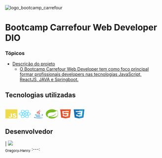 <img width="150" alt="logo_bootcamp_carrefour" src="https://user-images.githubusercontent.com/92655806/163687387-063dfff4-94f2-4f02-a879-a2b71253e8bd.png">

# Bootcamp Carrefour Web Developer DIO

### Tópicos 

- [Descrição do projeto](#descrição-do-projeto)
  - [O Bootcamp Carrefour Web Developer tem como foco principal formar profissionais developers nas tecnologias JavaScript, ReactJS, JAVA e Springboot.](#descrição_item)

## Tecnologias utilizadas

<div style="display: inline_block"><br>
  <img align="center" alt="Greg-Js" height="30" width="40" src="https://raw.githubusercontent.com/devicons/devicon/master/icons/javascript/javascript-plain.svg">
  <img align="center" alt="Greg-React" height="30" width="40" src="https://raw.githubusercontent.com/devicons/devicon/master/icons/react/react-original.svg">
  <img align="center" alt="Greg-Java" height="30" width="40" src="https://raw.githubusercontent.com/devicons/devicon/master/icons/java/java-original.svg">
  <img align="center" alt="Greg-Spring" height="30" width="40" src="https://raw.githubusercontent.com/devicons/devicon/master/icons/spring/spring-original.svg">
  <img align="center" alt="Greg-HTML" height="30" width="40" src="https://raw.githubusercontent.com/devicons/devicon/master/icons/html5/html5-original.svg">
  <img align="center" alt="Greg-CSS" height="30" width="40" src="https://raw.githubusercontent.com/devicons/devicon/master/icons/css3/css3-original.svg">
</div>

## Desenvolvedor

| [<img src="https://user-images.githubusercontent.com/92655806/163687677-e12c4ccc-c52b-4a6f-8a72-70eb0bb20ff3.jpg" width=115><br><sub>Gregory Henry</sub>](https://github.com/GregyHenry) 
 :---: 
